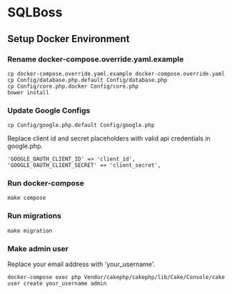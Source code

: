 SQLBoss
========


## Setup Docker Environment

### Rename docker-compose.override.yaml.example

```
cp docker-compose.override.yaml.example docker-compose.override.yaml
cp Config/database.php.default Config/database.php
cp Config/core.php.docker Config/core.php
bower install
```

### Update Google Configs

```
cp Config/google.php.default Config/google.php
```

Replace client id and secret placeholders with valid api credentials in google.php.
```
'GOOGLE_OAUTH_CLIENT_ID' => 'client_id',
'GOOGLE_OAUTH_CLIENT_SECRET' => 'client_secret',
```

### Run docker-compose

```
make compose
```

### Run migrations

```
make migration
```

### Make admin user

Replace your email address with 'your_username'.
```
docker-compose exec php Vendor/cakephp/cakephp/lib/Cake/Console/cake user create your_username admin
```
